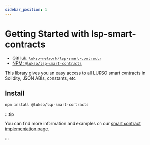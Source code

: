 ```yaml
---
sidebar_position: 1
---
```


# Getting Started with lsp-smart-contracts

- [GitHub: `lukso-network/lsp-smart-contracts`](https://github.com/lukso-network/lsp-smart-contracts)
- [NPM: `@lukso/lsp-smart-contracts`](https://www.npmjs.com/package/@lukso/lsp-smart-contracts)

This library gives you an easy access to all LUKSO smart contracts in Solidity, JSON ABIs, constants, etc.

## Install

```bash
npm install @lukso/lsp-smart-contracts
```

:::tip

You can find more information and examples on our [smart contract implementation page](../../contracts/introduction.md).

:::
